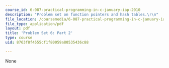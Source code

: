 ```yaml
---
course_id: 6-087-practical-programming-in-c-january-iap-2010
description: "Problem set on function pointers and hash tables.\r\n"
file_location: /coursemedia/6-087-practical-programming-in-c-january-iap-2010/8763f8f4555cf1f80059a80535436c88_MIT6_087IAP10_assn06b.pdf
file_type: application/pdf
layout: pdf
title: 'Problem Set 6: Part 2'
type: course
uid: 8763f8f4555cf1f80059a80535436c88

---
```

None